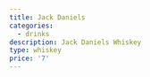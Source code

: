 ```yaml
---
title: Jack Daniels
categories:
  - drinks
description: Jack Daniels Whiskey
type: whiskey
price: '7'
---
```



